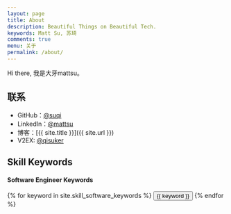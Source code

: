 ```yaml
---
layout: page
title: About
description: Beautiful Things on Beautiful Tech.
keywords: Matt Su, 苏琦
comments: true
menu: 关于
permalink: /about/
---
```


Hi there, 我是大牙mattsu。


## 联系

* GitHub：[@suqi](https://github.com/suqi)
* LinkedIn：[@mattsu](https://www.linkedin.com/in/mattsu)
* 博客：[{{ site.title }}]({{ site.url }})
* V2EX: [@qisuker](https://www.v2ex.com/member/qisuker)

## Skill Keywords

#### Software Engineer Keywords
<div class="btn-inline">
    {% for keyword in site.skill_software_keywords %}
    <button class="btn btn-outline" type="button">{{ keyword }}</button>
    {% endfor %}
</div>
